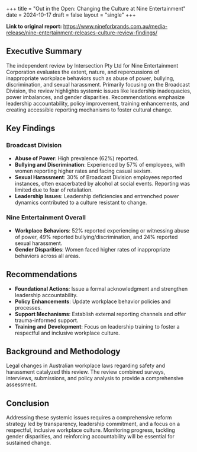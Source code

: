 +++
title = "Out in the Open: Changing the Culture at Nine Entertainment"
date = 2024-10-17
draft = false
layout = "single"
+++


**Link to original report:** https://www.nineforbrands.com.au/media-release/nine-entertainment-releases-culture-review-findings/

## Executive Summary

The independent review by Intersection Pty Ltd for Nine Entertainment Corporation evaluates the extent, nature, and repercussions of inappropriate workplace behaviors such as abuse of power, bullying, discrimination, and sexual harassment. Primarily focusing on the Broadcast Division, the review highlights systemic issues like leadership inadequacies, power imbalances, and gender disparities. Recommendations emphasize leadership accountability, policy improvement, training enhancements, and creating accessible reporting mechanisms to foster cultural change.

## Key Findings

### Broadcast Division

- **Abuse of Power**: High prevalence (62%) reported.
- **Bullying and Discrimination**: Experienced by 57% of employees, with women reporting higher rates and facing casual sexism.
- **Sexual Harassment**: 30% of Broadcast Division employees reported instances, often exacerbated by alcohol at social events. Reporting was limited due to fear of retaliation.
- **Leadership Issues**: Leadership deficiencies and entrenched power dynamics contributed to a culture resistant to change.

### Nine Entertainment Overall

- **Workplace Behaviors**: 52% reported experiencing or witnessing abuse of power, 49% reported bullying/discrimination, and 24% reported sexual harassment.
- **Gender Disparities**: Women faced higher rates of inappropriate behaviors across all areas.

## Recommendations

- **Foundational Actions**: Issue a formal acknowledgment and strengthen leadership accountability.
- **Policy Enhancements**: Update workplace behavior policies and processes.
- **Support Mechanisms**: Establish external reporting channels and offer trauma-informed support.
- **Training and Development**: Focus on leadership training to foster a respectful and inclusive workplace culture.

## Background and Methodology

Legal changes in Australian workplace laws regarding safety and harassment catalyzed this review. The review combined surveys, interviews, submissions, and policy analysis to provide a comprehensive assessment.

## Conclusion

Addressing these systemic issues requires a comprehensive reform strategy led by transparency, leadership commitment, and a focus on a respectful, inclusive workplace culture. Monitoring progress, tackling gender disparities, and reinforcing accountability will be essential for sustained change.